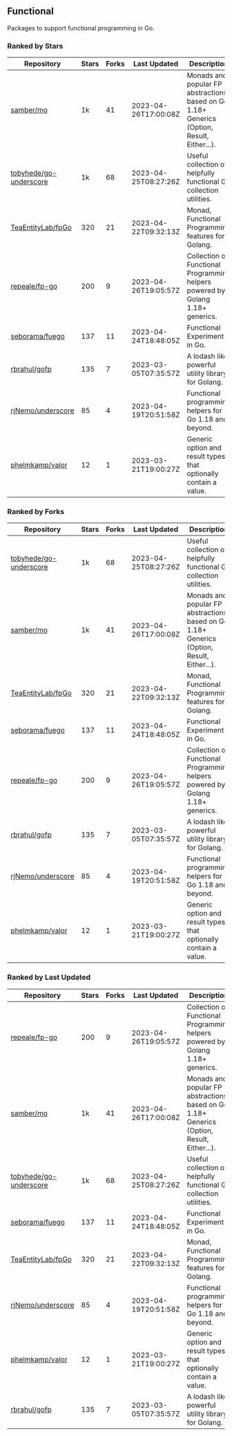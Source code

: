 ## Functional

Packages to support functional programming in Go.

### Ranked by Stars

| Repository | Stars | Forks | Last Updated | Description | 
|------------|-------|-------|--------------|-------------|
| [samber/mo](https://github.com/samber/mo) | 1k | 41 | 2023-04-26T17:00:08Z |  Monads and popular FP abstractions, based on Go 1.18+ Generics (Option, Result, Either...). |
| [tobyhede/go-underscore](https://github.com/tobyhede/go-underscore) | 1k | 68 | 2023-04-25T08:27:26Z |  Useful collection of helpfully functional Go collection utilities. |
| [TeaEntityLab/fpGo](https://github.com/TeaEntityLab/fpGo) | 320 | 21 | 2023-04-22T09:32:13Z |  Monad, Functional Programming features for Golang. |
| [repeale/fp-go](https://github.com/repeale/fp-go) | 200 | 9 | 2023-04-26T19:05:57Z |  Collection of Functional Programming helpers powered by Golang 1.18+ generics. |
| [seborama/fuego](https://github.com/seborama/fuego) | 137 | 11 | 2023-04-24T18:48:05Z |  Functional Experiment in Go. |
| [rbrahul/gofp](https://github.com/rbrahul/gofp) | 135 | 7 | 2023-03-05T07:35:57Z |  A lodash like powerful utility library for Golang. |
| [rjNemo/underscore](https://github.com/rjNemo/underscore) | 85 | 4 | 2023-04-19T20:51:58Z |  Functional programming helpers for Go 1.18 and beyond. |
| [phelmkamp/valor](https://github.com/phelmkamp/valor) | 12 | 1 | 2023-03-21T19:00:27Z |  Generic option and result types that optionally contain a value. |

### Ranked by Forks

| Repository | Stars | Forks | Last Updated | Description | 
|------------|-------|-------|--------------|-------------|
| [tobyhede/go-underscore](https://github.com/tobyhede/go-underscore) | 1k | 68 | 2023-04-25T08:27:26Z |  Useful collection of helpfully functional Go collection utilities. |
| [samber/mo](https://github.com/samber/mo) | 1k | 41 | 2023-04-26T17:00:08Z |  Monads and popular FP abstractions, based on Go 1.18+ Generics (Option, Result, Either...). |
| [TeaEntityLab/fpGo](https://github.com/TeaEntityLab/fpGo) | 320 | 21 | 2023-04-22T09:32:13Z |  Monad, Functional Programming features for Golang. |
| [seborama/fuego](https://github.com/seborama/fuego) | 137 | 11 | 2023-04-24T18:48:05Z |  Functional Experiment in Go. |
| [repeale/fp-go](https://github.com/repeale/fp-go) | 200 | 9 | 2023-04-26T19:05:57Z |  Collection of Functional Programming helpers powered by Golang 1.18+ generics. |
| [rbrahul/gofp](https://github.com/rbrahul/gofp) | 135 | 7 | 2023-03-05T07:35:57Z |  A lodash like powerful utility library for Golang. |
| [rjNemo/underscore](https://github.com/rjNemo/underscore) | 85 | 4 | 2023-04-19T20:51:58Z |  Functional programming helpers for Go 1.18 and beyond. |
| [phelmkamp/valor](https://github.com/phelmkamp/valor) | 12 | 1 | 2023-03-21T19:00:27Z |  Generic option and result types that optionally contain a value. |

### Ranked by Last Updated

| Repository | Stars | Forks | Last Updated | Description | 
|------------|-------|-------|--------------|-------------|
| [repeale/fp-go](https://github.com/repeale/fp-go) | 200 | 9 | 2023-04-26T19:05:57Z |  Collection of Functional Programming helpers powered by Golang 1.18+ generics. |
| [samber/mo](https://github.com/samber/mo) | 1k | 41 | 2023-04-26T17:00:08Z |  Monads and popular FP abstractions, based on Go 1.18+ Generics (Option, Result, Either...). |
| [tobyhede/go-underscore](https://github.com/tobyhede/go-underscore) | 1k | 68 | 2023-04-25T08:27:26Z |  Useful collection of helpfully functional Go collection utilities. |
| [seborama/fuego](https://github.com/seborama/fuego) | 137 | 11 | 2023-04-24T18:48:05Z |  Functional Experiment in Go. |
| [TeaEntityLab/fpGo](https://github.com/TeaEntityLab/fpGo) | 320 | 21 | 2023-04-22T09:32:13Z |  Monad, Functional Programming features for Golang. |
| [rjNemo/underscore](https://github.com/rjNemo/underscore) | 85 | 4 | 2023-04-19T20:51:58Z |  Functional programming helpers for Go 1.18 and beyond. |
| [phelmkamp/valor](https://github.com/phelmkamp/valor) | 12 | 1 | 2023-03-21T19:00:27Z |  Generic option and result types that optionally contain a value. |
| [rbrahul/gofp](https://github.com/rbrahul/gofp) | 135 | 7 | 2023-03-05T07:35:57Z |  A lodash like powerful utility library for Golang. |


